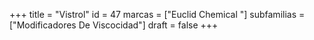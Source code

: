 +++
title = "Vistrol"
id = 47
marcas = ["Euclid Chemical "]
subfamilias = ["Modificadores De Viscocidad"]
draft = false
+++

<!--more-->